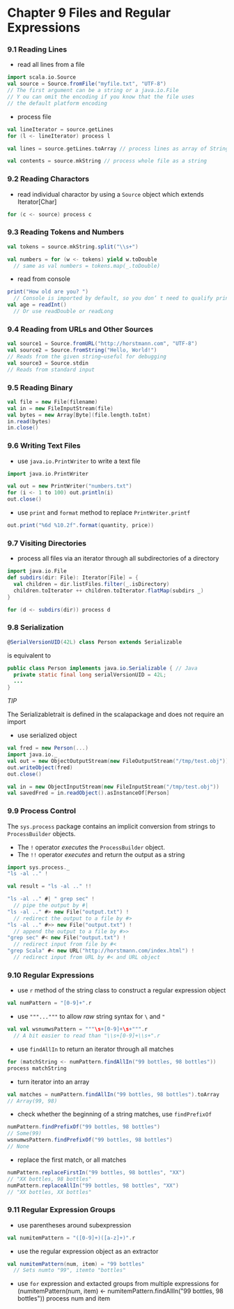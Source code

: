 Chapter 9 Files and Regular Expressions
=======================================

### 9.1 Reading Lines

* read all lines from a file

```scala
import scala.io.Source
val source = Source.fromFile("myfile.txt", "UTF-8")
// The first argument can be a string or a java.io.File
// Y ou can omit the encoding if you know that the file uses
// the default platform encoding
```

* process file

```scala
val lineIterator = source.getLines
for (l <- lineIterator) process l

val lines = source.getLines.toArray // process lines as array of String

val contents = source.mkString // process whole file as a string
```

### 9.2 Reading Charactors

* read individual charactor by using a `Source` object which extends Iterator[Char]

```scala
for (c <- source) process c
```

### 9.3 Reading Tokens and Numbers

```scala
val tokens = source.mkString.split("\\s+")

val numbers = for (w <- tokens) yield w.toDouble
  // same as val numbers = tokens.map(_.toDouble)
```

* read from console

```scala
print("How old are you? ")
  // Console is imported by default, so you don’ t need to qualify print and readInt
val age = readInt()
  // Or use readDouble or readLong
```

### 9.4 Reading from URLs and Other Sources

```scala
val source1 = Source.fromURL("http://horstmann.com", "UTF-8")
val source2 = Source.fromString("Hello, World!") 
// Reads from the given string—useful for debugging
val source3 = Source.stdin
// Reads from standard input
```

### 9.5 Reading Binary

```scala
val file = new File(filename)
val in = new FileInputStream(file)
val bytes = new Array[Byte](file.length.toInt)
in.read(bytes)
in.close()
```

### 9.6 Writing Text Files

* use `java.io.PrintWriter` to write a text file

```scala
import java.io.PrintWriter

val out = new PrintWriter("numbers.txt")
for (i <- 1 to 100) out.println(i)
out.close()
```

* use `print` and `format` method to replace `PrintWriter.printf`

```scala
out.print("%6d %10.2f".format(quantity, price))
```

### 9.7 Visiting Directories

* process all files via an iterator through all subdirectories of a directory

```scala
import java.io.File
def subdirs(dir: File): Iterator[File] = {
  val children = dir.listFiles.filter(_.isDirectory)
  children.toIterator ++ children.toIterator.flatMap(subdirs _)
}

for (d <- subdirs(dir)) process d
```

### 9.8 Serialization

```scala
@SerialVersionUID(42L) class Person extends Serializable
```

is equivalent to

```java
public class Person implements java.io.Serializable { // Java
  private static final long serialVersionUID = 42L;
  ...
}
```

_TIP_

The Serializabletrait is defined in the  scalapackage and does not require an import

* use serialized object

```scala
val fred = new Person(...)
import java.io._
val out = new ObjectOutputStream(new FileOutputStream("/tmp/test.obj"))
out.writeObject(fred)
out.close()

val in = new ObjectInputStream(new FileInputStream("/tmp/test.obj"))
val savedFred = in.readObject().asInstanceOf[Person]
```

### 9.9 Process Control

The `sys.process` package contains an implicit conversion from strings to `ProcessBuilder` objects.
* The `!` operator _executes_ the `ProcessBuilder` object.
* The `!!` operator _executes_ and return the output as a string

```scala
import sys.process._
"ls -al .." !

val result = "ls -al .." !!
```

```scala
"ls -al .." #| " grep sec" !
  // pipe the output by #|
"ls -al .." #> new File("output.txt") !
  // redirect the output to a file by #>
"ls -al .." #>> new File("output.txt") !
  // append the output to a file by #>>
"grep sec" #< new File("output.txt") !
  // redirect input from file by #<
"grep Scala" #< new URL("http://horstmann.com/index.html") !
  // redirect input from URL by #< and URL object
```

### 9.10 Regular Expressions

* use `r` method of the string class to construct a regular expression object

```scala
val numPattern = "[0-9]+".r
```

* use `"""..."""` to allow _raw_ string syntax for `\` and `"`

```scala
val val wsnumwsPattern = """\s+[0-9]+\s+""".r
  // A bit easier to read than "\\s+[0-9]+\\s+".r
```

* use `findAllIn` to return an iterator through all matches
```scala
for (matchString <- numPattern.findAllIn("99 bottles, 98 bottles"))
process matchString
```

* turn iterator into an array

```scala
val matches = numPattern.findAllIn("99 bottles, 98 bottles").toArray
// Array(99, 98)
```

* check whether the beginning of a string matches, use `findPrefixOf`

```scala
numPattern.findPrefixOf("99 bottles, 98 bottles")
// Some(99)
wsnumwsPattern.findPrefixOf("99 bottles, 98 bottles")
// None
```

* replace the first match, or all matches

```scala
numPattern.replaceFirstIn("99 bottles, 98 bottles", "XX")
// "XX bottles, 98 bottles"
numPattern.replaceAllIn("99 bottles, 98 bottles", "XX")
// "XX bottles, XX bottles"
```

### 9.11 Regular Expression Groups

* use parentheses around subexpression

```scala
val numitemPattern = "([0-9]+)([a-z]+)".r
```

* use the regular expression object as an extractor

```scala
val numitemPattern(num, item) = "99 bottles"
  // Sets numto "99", itemto "bottles"
```

* use `for` expression and extacted groups from multiple expressions
for (numitemPattern(num, item) <- numitemPattern.findAllIn("99 bottles, 98 bottles")) 
process num and item
